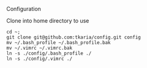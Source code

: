 Configuration

Clone into home directory to use 
```
cd ~;
git clone git@github.com:tkaria/config.git config 
mv ~/.bash_profile ~/.bash_profile.bak
mv ~/.vimrc ~/.vimrc.bak
ln -s ./config/.bash_profile ./
ln -s ./config/.vimrc ./
```


